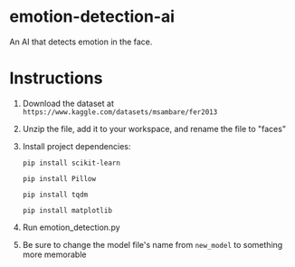 
# emotion-detection-ai

An AI that detects emotion in the face.

  

# Instructions

1. Download the dataset at `https://www.kaggle.com/datasets/msambare/fer2013`

  

2. Unzip the file, add it to your workspace, and rename the file to "faces"

  

3. Install project dependencies:

  

	```pip install scikit-learn```

	```pip install Pillow```

	```pip install tqdm```

	```pip install matplotlib```

  

4. Run emotion_detection.py


   
5. Be sure to change the model file's name from `new_model` to something more memorable
